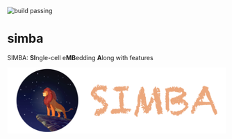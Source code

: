 ![build passing](https://github.com/pinellolab/simba/actions/workflows/python-app.yml/badge.svg?branch=simba_v0.1)

# simba

SIMBA: **SI**ngle-cell e**MB**edding **A**long with features

![simba](./docs/source/_static/img/logo_simba.png?raw=true)
